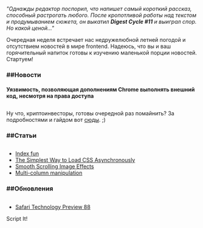 _"Однажды редактор поспорил, что напишет самый короткий рассказ, способный растрогать любого. После кропотливой работы над текстом и продумыванием сюжета, он выкатил **Digest Cycle #11** и выиграл спор. Но какой ценой…"_

Очередная неделя встречает нас недружелюбной летней погодой и отсутствием новостей в мире frontend. Надеюсь, что вы и ваш горячительный напиток готовы к изучению маленькой порции новостей. Стартуем!

### ##Новости

#### Уязвимость, позволяющая дополнениям Chrome выполнять внешний код, несмотря на права доступа

##

Ну что, криптоинвесторы, готовы очередной раз помайнить? За подробностями и гайдом вот [сюды](https://vk.com/away.php?to=https%3A%2F%2Fwww.opennet.ru%2Fopennews%2Fart.shtml%3Fnum%3D51142). ;)

### ##Статьи

##

- [Index fun](https://vk.com/away.php?to=https%3A%2F%2Fpsuter.net%2F2019%2F07%2F07%2Fz-index)
- [The Simplest Way to Load CSS Asynchronously](https://vk.com/away.php?to=https%3A%2F%2Fwww.filamentgroup.com%2Flab%2Fload-css-simpler%2F)
- [Smooth Scrolling Image Effects](https://vk.com/away.php?to=https%3A%2F%2Ftympanus.net%2Fcodrops%2F2019%2F07%2F23%2Fsmooth-scrolling-image-effects%2F)
- [Multi-column manipulation](https://vk.com/away.php?to=https%3A%2F%2Fevery-layout.dev%2Fblog%2Fmulti-column-manipulation%2F)

### ##Обновления

##

- [Safari Technology Preview 88](https://vk.com/away.php?to=https%3A%2F%2Fwebkit.org%2Fblog%2F9445%2Frelease-notes-for-safari-technology-preview-88%2F)

Script It!
